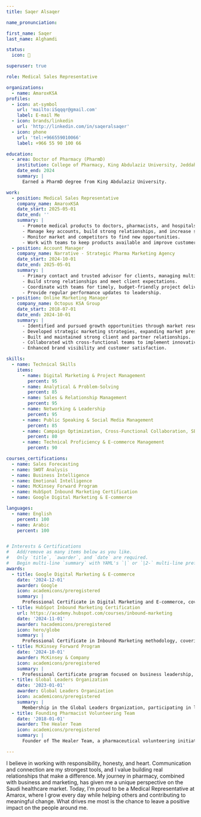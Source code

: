 ```yaml
---
title: Saqer Alsaqer 

name_pronunciation: 

first_name: Saqer
last_name: Alghamdi

status:
  icon: 💯

superuser: true

role: Medical Sales Representative

organizations:
  - name: AmaroxKSA
profiles:
  - icon: at-symbol
    url: 'mailto:iSqqqr@gmail.com'
    label: E-mail Me
  - icon: brands/linkedin
    url: 'http://linkedin.com/in/saqeralsaqer'
  - icon: phone
    url: 'tel:+966559010066'
    label: +966 55 90 100 66

education:
  - area: Doctor of Pharmacy (PharmD)
    institution: College of Pharmacy, King Abdulaziz University, Jeddah
    date_end: 2024
    summary: |
      Earned a PharmD degree from King Abdulaziz University. 

work:
  - position: Medical Sales Representative
    company_name: AmaroxKSA
    date_start: 2025-05-01
    date_end: ''
    summary: |
      - Promote medical products to doctors, pharmacists, and hospitals.
      - Manage key accounts, build strong relationships, and increase sales.
      - Monitor market and competitors to find new opportunities.
      - Work with teams to keep products available and improve customer satisfaction.
  - position: Account Manager
    company_name: Narrative - Strategic Pharma Marketing Agency
    date_start: 2024-10-01
    date_end: 2025-05-01
    summary: |
      - Primary contact and trusted advisor for clients, managing multiple projects.
      - Build strong relationships and meet client expectations.
      - Coordinate with teams for timely, budget-friendly project delivery.
      - Provide regular performance updates to leadership.
  - position: Online Marketing Manager
    company_name: Octopus KSA Group
    date_start: 2018-07-01
    date_end: 2024-10-01
    summary: |
      - Identified and pursued growth opportunities through market research and competitor analysis.
      - Developed strategic marketing strategies, expanding market presence and increasing revenue.
      - Built and maintained strong client and partner relationships.
      - Collaborated with cross-functional teams to implement innovative business and marketing solutions.
      - Enhanced brand visibility and customer satisfaction.

skills:
  - name: Technical Skills
    items:
      - name: Digital Marketing & Project Management
        percent: 95
      - name: Analytical & Problem-Solving
        percent: 85
      - name: Sales & Relationship Management
        percent: 95
      - name: Networking & Leadership
        percent: 95
      - name: Public Speaking & Social Media Management
        percent: 85
      - name: Campaign Optimization, Cross-Functional Collaboration, SEO
        percent: 80
      - name: Technical Proficiency & E-commerce Management
        percent: 90

courses_certifications:
  - name: Sales Forecasting
  - name: SWOT Analysis
  - name: Business Intelligence
  - name: Emotional Intelligence
  - name: McKinsey Forward Program
  - name: HubSpot Inbound Marketing Certification
  - name: Google Digital Marketing & E-commerce

languages:
  - name: English
    percent: 100
  - name: Arabic
    percent: 100


# Interests & Certifications
#   Add/remove as many items below as you like.
#   Only `title`, `awarder`, and `date` are required.
#   Begin multi-line `summary` with YAML's `|` or `|2-` multi-line prefix and indent 2 spaces below.
awards:
  - title: Google Digital Marketing & E-commerce
    date: '2024-12-01'
    awarder: Google
    icon: academicons/preregistered
    summary: |
      Professional Certificate in Digital Marketing and E-commerce, covering comprehensive digital marketing strategies, analytics, and e-commerce fundamentals.
  - title: HubSpot Inbound Marketing Certification
    url: https://academy.hubspot.com/courses/inbound-marketing
    date: '2024-11-01'
    awarder: hacademicons/preregistered
    icon: hero/globe
    summary: |
      Professional Certificate in Inbound Marketing methodology, covering content creation, social media promotion, lead nurturing, and conversion optimization strategies.
  - title: McKinsey Forward Program
    date: '2024-10-01'
    awarder: McKinsey & Company
    icon: academicons/preregistered
    summary: |
      Professional Certificate program focused on business leadership, strategic thinking, and management consulting methodologies.
  - title: Global Leaders Organization
    date: '2023-01-01'
    awarder: Global Leaders Organization
    icon: academicons/preregistered
    summary: |
      Membership in the Global Leaders Organization, participating in leadership development programs and international networking initiatives.
  - title: Founding Pharmacist Volunteering Team
    date: '2018-01-01'
    awarder: The Healer Team
    icon: academicons/preregistered
    summary: |
      Founder of The Healer Team, a pharmaceutical volunteering initiative focused on community health education and healthcare accessibility programs.

---
```

I believe in working with responsibility, honesty, and heart. Communication and connection are my strongest tools, and I value building real relationships that make a difference. My journey in pharmacy, combined with business and marketing, has given me a unique perspective on the Saudi healthcare market. Today, I’m proud to be a Medical Representative at Amarox, where I grow every day while helping others and contributing to meaningful change. What drives me most is the chance to leave a positive impact on the people around me.

